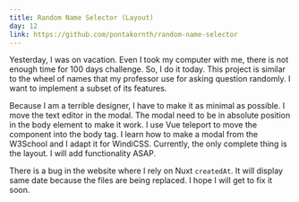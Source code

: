 ```yaml
---
title: Random Name Selector (Layout)
day: 12
link: https://github.com/pontakornth/random-name-selector
---
```

Yesterday, I was on vacation. Even I took my computer with me, there is not enough
time for 100 days challenge. So, I do it today. This project is similar to the
wheel of names that my professor use for asking question randomly. I want to implement
a subset of its features.<!--more-->


Because I am a terrible designer, I have to make it as minimal as possible. I move the
text editor in the modal. The modal need to be in absolute position in the body element
to make it work. I use Vue teleport to move the component into the body tag. I learn how
to make a modal from the W3School and I adapt it for WindiCSS. Currently, the only complete
thing is the layout. I will add functionality ASAP.


There is a bug in the website where I rely on Nuxt `createdAt`. It will display same date
because the files are being replaced. I hope I will get to fix it soon.